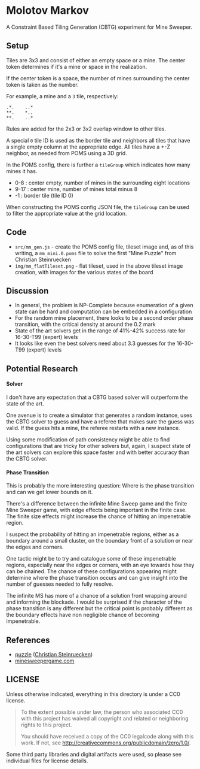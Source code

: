 Molotov Markov
===

A Constraint Based Tiling Generation (CBTG) experiment for Mine Sweeper.

Setup
---

Tiles are 3x3 and consist of either an empty space or a mine.
The center token determines if it's a mine or space in the realization.

If the center token is a space,
the number of mines surrounding the center token is taken as the number.

For example, a mine and a `3` tile, respectively:

```
.*.    ..*
**.    *..
**.    ..*
```

Rules are added for the 2x3 or 3x2 overlap window to other tiles.

A special `0` tile ID is used as the border tile and neighbors all
tiles that have a single empty column at the appropriate edge.
All tiles have a +-Z neighbor, as needed from POMS using a 3D grid.

In the POMS config, there is further a `tileGroup` which indicates
how many mines it has.

* 0-8  : center empty, number of mines in the surrounding eight locations
* 9-17 : center mine, number of mines total minus 8
* -1 : border tile (tile ID 0)

When constructing the POMS config JSON file, the `tileGroup` can be used
to filter the appropriate value at the grid location.

Code
---

* `src/mm_gen.js` - create the POMS config file, tileset image and, as of this writing,
  a `mm_mini.0.poms` file to solve the first "Mine Puzzle" from Christian Steinruecken
* `img/mm_flatTileset.png` - flat tileset, used in the above tileset image creation,
  with images for the various states of the board

Discussion
---

* In general, the problem is NP-Complete because enumeration of a given
  state can be hard and computation can be embedded in a configuration
* For the random mine placement, there looks to be a second order phase
  transition, with the critical density at around the 0.2 mark
* State of the art solvers get in the range of 41%-42% success rate for
  16-30-T99 (expert) levels
* It looks like even the best solvers need about 3.3 guesses for the 16-30-T99 (expert)
  levels


Potential Research
---

#### Solver

I don't have any expectation that a CBTG based solver will outperform the state of the art.

One avenue is to create a simulator that generates a random instance, uses the CBTG solver
to guess and have a referee that makes sure the guess was valid.
If the guess hits a mine, the referee restarts with a new instance.

Using some modification of path consistency might be able to find configurations that are tricky
for other solvers but, again, I suspect state of the art solvers can explore this space
faster and with better accuracy than the CBTG solver.

#### Phase Transition

This is probably the more interesting question: Where is the phase transition and can we get
lower bounds on it.

There's a difference between the infinite Mine Sweep game and the finite Mine Sweeper game,
with edge effects being important in the finite case.
The finite size effects might increase the chance of hitting an impenetrable region.

I suspect the probability of hitting an impenetrable regions, either as a boundary around a small
cluster, on the boundary front of a solution or near the edges and corners.

One tactic might be to try and catalogue some of these impenetrable regions, especially near the
edges or corners, with an eye towards how they can be chained.
The chance of these configurations appearing might determine where the phase transition occurs
and can give insight into the number of guesses needed to fully resolve.

The infinite MS has more of a chance of a solution front wrapping around and informing the blockade.
I would be surprised if the character of the phase transition is any different but the critical point
is probably different as the boundary effects have non negligible chance of becoming impenetrable.





References
---

* [puzzle](https://q4.github.io/mines/index.html) ([Christian Steinruecken](https://q4.github.io/index.html))
* [minesweepergame.com](https://minesweepergame.com/websites.php)


LICENSE
---

Unless otherwise indicated, everything in this directory is under a CC0 license.

> To the extent possible under law, the person who associated CC0 with
> this project has waived all copyright and related or neighboring rights
> to this project.
> 
> You should have received a copy of the CC0 legalcode along with this
> work. If not, see <http://creativecommons.org/publicdomain/zero/1.0/>.

Some third party libraries and digital artifacts were used, so please see individual
files for license details.

